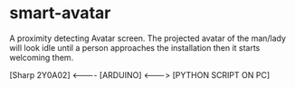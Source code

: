 smart-avatar
============

A proximity detecting Avatar screen. The projected avatar of the man/lady will look idle until a person approaches the installation then it starts welcoming them.

[Sharp 2Y0A02] <---- [ARDUINO] <---> [PYTHON SCRIPT ON PC]
